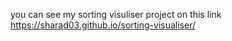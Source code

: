 you can see my sorting visuliser project on this link https://sharad03.github.io/sorting-visualiser/

